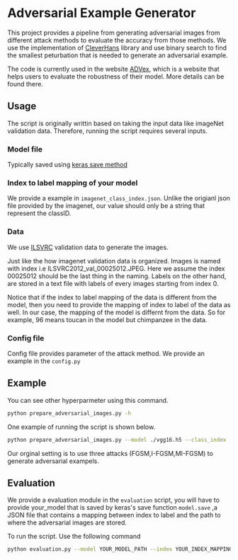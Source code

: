 # Adversarial Example Generator

This project provides a pipeline from generating adversarial images from different attack methods to evaluate the accuracy from those methods. We use the implementation of [CleverHans](https://github.com/tensorflow/cleverhans#setting-up-cleverhans) library and use binary search to find the smallest peturbation that is needed to generate an adversarial example.

The code is currently used in the website [ADVex](https://advex.org), which is a website that helps users
to evaluate the robustness of their model. More details can be found there.

## Usage

The script is originally writtin based on taking the input data like imageNet validation data. Therefore, running the script requires several inputs.



### Model file

Typically saved using [keras save method](https://keras.io/getting-started/faq/#how-can-i-save-a-keras-model)

### Index to label mapping of your model

We provide a example in ```imagenet_class_index.json```. Unlike the origianl json file provided by the imagenet, our value should only be a string that represent the classID.

### Data

We use [ILSVRC](http://www.image-net.org/challenges/LSVRC/2012/index) validation data to generate the images.

Just like the how imagenet validation data is organized.
Images is named with index i.e ILSVRC2012_val_00025012.JPEG.
Here we assume the index 00025012 should be the last thing in the naming. Labels on the other hand, are stored in a text file with labels of every images starting from index 0.

Notice that if the index to label mapping of the data is different from the model, then you need to provide the mapping of index to label of the data as well. In our case, the mapping of the model is differnt from the data. So for example, 96 means toucan in the model but chimpanzee in the data.

### Config file

Config file provides parameter of the attack method. We provide an example in the ```config.py```

## Example

You can see other hyperparmeter using this command.

```bash
python prepare_adversarial_images.py -h
```


One example of running the script is shown below.

```bash
python prepare_adversarial_images.py --model ./vgg16.h5 --class_index ./imagenet_class_index.json --num_step 1 --num_generate 10 --data_input . --data_label ILSVRC2012_validation_ground_truth.txt --data_mapping ./class_index.json --config config.json --output_original --output_path ./image_final/
```

Our orginal setting is to use three attacks (FGSM,I-FGSM,MI-FGSM) to generate adversarial exampels.

## Evaluation

We provide a evaluation module in the ```evaluation``` script, you will have to provide your_model that is saved by keras's save function `model.save` ,a JSON file that contains a mapping between index to label and the path to where the adversarial images are stored.

To run the script. Use the following command

```bash
python evaluation.py --model YOUR_MODEL_PATH --index YOUR_INDEX_MAPPING --AE_path directory of your AE
```
